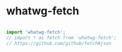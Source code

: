 # whatwg-fetch



```js

import 'whatwg-fetch';
// import * as fetch from 'whatwg-fetch';
// https://github.com/github/fetch#json



```


